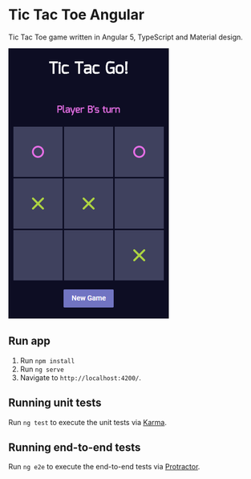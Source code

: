 # Tic Tac Toe Angular

Tic Tac Toe game written in Angular 5, TypeScript and Material design.

![Game-image](https://github.com/etaiso/tic-tac-toe-angular/blob/master/src/assets/tic-tac-go.png)

## Run app
1. Run `npm install`
2. Run `ng serve`
3. Navigate to `http://localhost:4200/`.

## Running unit tests
Run `ng test` to execute the unit tests via [Karma](https://karma-runner.github.io).

## Running end-to-end tests
Run `ng e2e` to execute the end-to-end tests via [Protractor](http://www.protractortest.org/).
